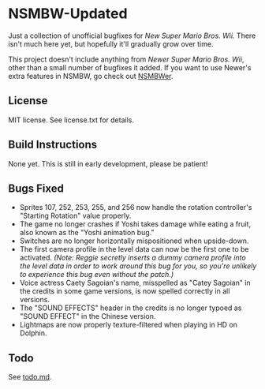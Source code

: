 # NSMBW-Updated

Just a collection of unofficial bugfixes for *New Super Mario Bros. Wii.* There isn't much here yet, but hopefully it'll gradually grow over time.

This project doesn't include anything from *Newer Super Mario Bros. Wii*, other than a small number of bugfixes it added. If you want to use Newer's extra features in NSMBW, go check out [NSMBWer](https://github.com/Danster64/NSMBWer).


## License

MIT license. See license.txt for details.


## Build Instructions

None yet. This is still in early development, please be patient!


## Bugs Fixed

* Sprites 107, 252, 253, 255, and 256 now handle the rotation controller's "Starting Rotation" value properly.
* The game no longer crashes if Yoshi takes damage while eating a fruit, also known as the "Yoshi animation bug."
* Switches are no longer horizontally mispositioned when upside-down.
* The first camera profile in the level data can now be the first one to be activated. *(Note: Reggie secretly inserts a dummy camera profile into the level data in order to work around this bug for you, so you're unlikely to experience this bug even without the patch.)*
* Voice actress Caety Sagoian's name, misspelled as "Catey Sagoian" in the credits in some game versions, is now spelled correctly in all versions.
* The "SOUND EFFECTS" header in the credits is no longer typoed as "SOUND EFFECT" in the Chinese version.
* Lightmaps are now properly texture-filtered when playing in HD on Dolphin.


## Todo

See [todo.md](todo.md).
